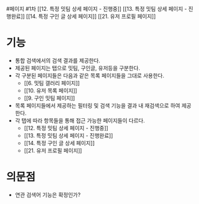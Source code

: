 #페이지 #1차 
[[12. 특정 밋팀 상세 페이지 - 진행중]]
[[13. 특정 밋팀 상세 페이지 - 진행완료]]
[[14. 특정 구인 글 상세 페이지]]
[[21. 유저 프로필 페이지]]

# 기능
- 통합 검색에서의 검색 결과를 제공한다.
- 제공된 페이지는 탭으로 밋팀, 구인글, 유저등을 구분한다.
- 각 구분된 페이지들은 다음과 같은 목록 페이지들을 그대로 사용한다.
	- [[6. 밋팀 갤러리 페이지]]
	- [[10. 유저 목록 페이지]]
	- [[9. 구인 밋팀 페이지]]
- 목록 페이지들에서 제공하는 필터링 및 검색 기능을 결과 내 재검색으로 하여 제공한다.
- 각 탭에 따라 항목들을 통해 접근 가능한 페이지들이 다르다.
	- [[12. 특정 밋팀 상세 페이지 - 진행중]]
	- [[13. 특정 밋팀 상세 페이지 - 진행완료]]
	- [[14. 특정 구인 글 상세 페이지]]
	- [[21. 유저 프로필 페이지]]


# 의문점
- 연관 검색어 기능은 확정인가?